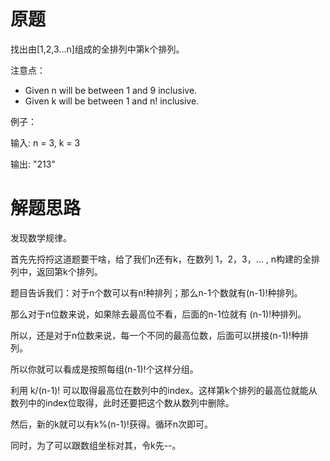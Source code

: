 # 原题
找出由[1,2,3...n]组成的全排列中第k个排列。

注意点：

  - Given n will be between 1 and 9 inclusive.
  - Given k will be between 1 and n! inclusive.

例子：

输入: n = 3, k = 3 

输出: "213"

# 解题思路
发现数学规律。

首先先捋捋这道题要干啥，给了我们n还有k，在数列 1，2，3，... , n构建的全排列中，返回第k个排列。

题目告诉我们：对于n个数可以有n!种排列；那么n-1个数就有(n-1)!种排列。

那么对于n位数来说，如果除去最高位不看，后面的n-1位就有 (n-1)!种排列。

所以，还是对于n位数来说，每一个不同的最高位数，后面可以拼接(n-1)!种排列。

所以你就可以看成是按照每组(n-1)!个这样分组。 

利用 k/(n-1)! 可以取得最高位在数列中的index。这样第k个排列的最高位就能从数列中的index位取得，此时还要把这个数从数列中删除。

然后，新的k就可以有k%(n-1)!获得。循环n次即可。

同时，为了可以跟数组坐标对其，令k先--。
